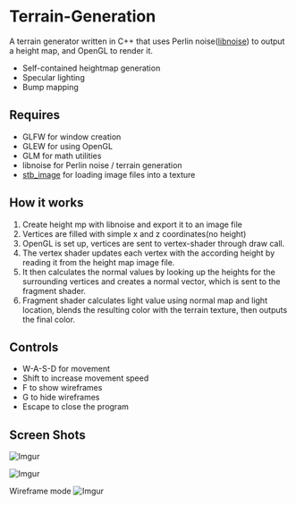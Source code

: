 # Terrain-Generation
A terrain generator written in C++ that uses Perlin noise([libnoise](http://libnoise.sourceforge.net/index.html)) to output a height map, and OpenGL to render it.
- Self-contained heightmap generation
- Specular lighting
- Bump mapping

## Requires
- GLFW for window creation
- GLEW for using OpenGL
- GLM for math utilities
- libnoise for Perlin noise / terrain generation
- [stb_image](https://github.com/nothings/stb/blob/master/stb_image.h) for loading image files into a texture

## How it works
1. Create height mp with libnoise and export it to an image file
2. Vertices are filled with simple x and z coordinates(no height)
3. OpenGL is set up, vertices are sent to vertex-shader through draw call.
4. The vertex shader updates each vertex with the according height by reading it from the height map image file.
5. It then calculates the normal values by looking up the heights for the surrounding vertices and creates a normal vector, which is sent to the fragment shader.
6. Fragment shader calculates light value using normal map and light location, blends the resulting color with the terrain texture, then outputs the final color.


## Controls
- W-A-S-D for movement
- Shift to increase movement speed
- F to show wireframes
- G to hide wireframes
- Escape to close the program

## Screen Shots
![Imgur](https://i.imgur.com/CgmFHQX.png)

![Imgur](https://i.imgur.com/TCtFCuE.jpg)

Wireframe mode
![Imgur](https://i.imgur.com/ljAyiwQ.png)

